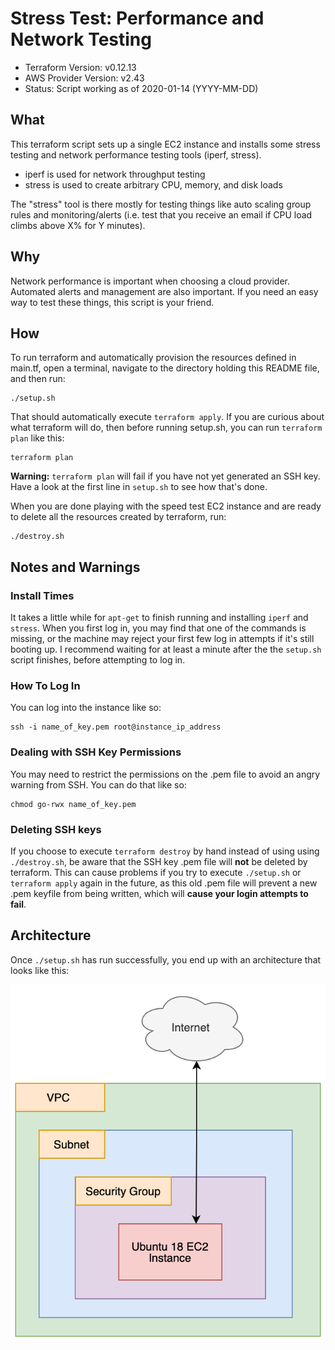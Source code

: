 # Stress Test: Performance and Network Testing

- Terraform Version: v0.12.13
- AWS Provider Version: v2.43
- Status: Script working as of 2020-01-14 (YYYY-MM-DD)

## What

This terraform script sets up a single EC2 instance and installs some stress testing and network performance testing tools (iperf, stress).

- iperf is used for network throughput testing
- stress is used to create arbitrary CPU, memory, and disk loads

The "stress" tool is there mostly for testing things like auto scaling group rules and monitoring/alerts (i.e. test that you receive an email if CPU load climbs above X% for Y minutes).

## Why

Network performance is important when choosing a cloud provider. Automated alerts and management are also important. If you need an easy way to test these things, this script is your friend.

## How 

To run terraform and automatically provision the resources defined in main.tf, open a terminal, navigate to the directory holding this README file, and then run:

```
./setup.sh
```

That should automatically execute `terraform apply`. If you are curious about what terraform will do, then before running setup.sh, you can run `terraform plan` like this:

```
terraform plan
```

**Warning:** `terraform plan` will fail if you have not yet generated an SSH key. Have a look at the first line in `setup.sh` to see how that's done.

When you are done playing with the speed test EC2 instance and are ready to delete all the resources created by terraform, run:

```
./destroy.sh
```

## Notes and Warnings

### Install Times

It takes a little while for `apt-get` to finish running and installing `iperf` and `stress`. When you first log in, you may find that one of the commands is missing, or the machine may reject your first few log in attempts if it's still booting up. I recommend waiting for at least a minute after the the `setup.sh` script finishes, before attempting to log in.

### How To Log In

You can log into the instance like so:

```
ssh -i name_of_key.pem root@instance_ip_address
```

### Dealing with SSH Key Permissions

You may need to restrict the permissions on the .pem file to avoid an angry warning from SSH. You can do that like so:

```
chmod go-rwx name_of_key.pem
```
### Deleting SSH keys 

If you choose to execute `terraform destroy` by hand instead of using using `./destroy.sh`, be aware that the SSH key .pem file will **not** be deleted by terraform. This can cause problems if you try to execute `./setup.sh` or `terraform apply` again in the future, as this old .pem file will prevent a new .pem keyfile from being written, which will **cause your login attempts to fail**.

## Architecture

Once `./setup.sh` has run successfully, you end up with an architecture that looks like this:

![Stress and Network Testing Environment](diagrams/ubuntu_speed_test.png)
